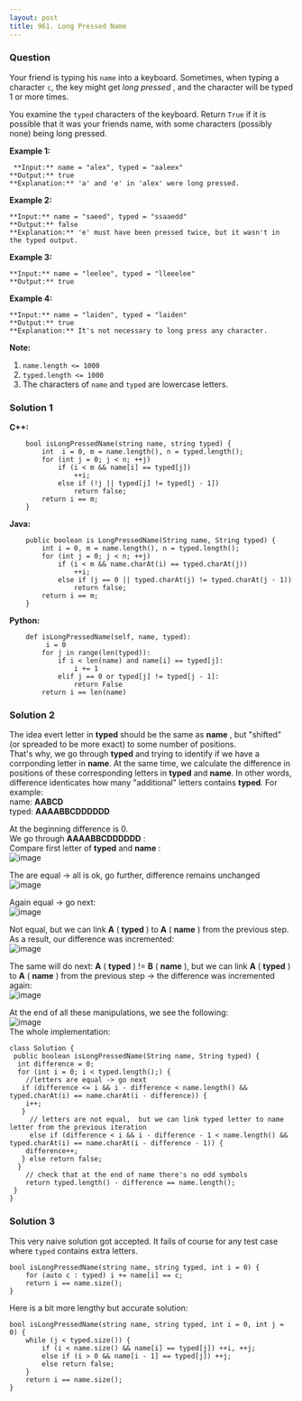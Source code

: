 ```yaml
---
layout: post
title: 961. Long Pressed Name
---
```

### Question
Your friend is typing his `name` into a keyboard.  Sometimes, when typing a
character `c`, the key might get _long pressed_ , and the character will be
typed 1 or more times.

You examine the `typed` characters of the keyboard.  Return `True` if it is
possible that it was your friends name, with some characters (possibly none)
being long pressed.



 **Example 1:**

    
    
     **Input:** name = "alex", typed = "aaleex"
    **Output:** true
    **Explanation:** 'a' and 'e' in 'alex' were long pressed.
    

**Example 2:**

    
    
    **Input:** name = "saeed", typed = "ssaaedd"
    **Output:** false
    **Explanation:** 'e' must have been pressed twice, but it wasn't in the typed output.
    

**Example 3:**

    
    
    **Input:** name = "leelee", typed = "lleeelee"
    **Output:** true
    

**Example 4:**

    
    
    **Input:** name = "laiden", typed = "laiden"
    **Output:** true
    **Explanation:** It's not necessary to long press any character.
    



 **Note:**

  1. `name.length <= 1000`
  2. `typed.length <= 1000`
  3. The characters of `name` and `typed` are lowercase letters.

### Solution 1
 **C++:**

    
    
        bool isLongPressedName(string name, string typed) {
            int  i = 0, m = name.length(), n = typed.length();
            for (int j = 0; j < n; ++j)
                if (i < m && name[i] == typed[j])
                    ++i;
                else if (!j || typed[j] != typed[j - 1])
                    return false;
            return i == m;
        }
    

**Java:**

    
    
        public boolean is LongPressedName(String name, String typed) {
            int i = 0, m = name.length(), n = typed.length();
            for (int j = 0; j < n; ++j)
                if (i < m && name.charAt(i) == typed.charAt(j))
                    ++i;
                else if (j == 0 || typed.charAt(j) != typed.charAt(j - 1))
                    return false;
            return i == m;
        }
    

**Python:**

    
    
        def isLongPressedName(self, name, typed):
             i = 0
            for j in range(len(typed)):
                if i < len(name) and name[i] == typed[j]:
                    i += 1
                elif j == 0 or typed[j] != typed[j - 1]:
                    return False
            return i == len(name)
    


### Solution 2
The idea evert letter in **typed** should be the same as **name** , but
"shifted" (or spreaded to be more exact) to some number of positions.  
That's why, we go through **typed** and trying to identify if we have a
corrponding letter in **name**. At the same time, we calculate the difference
in positions of these corresponding letters in **typed** and **name**. In
other words, difference identicates how many "additional" letters contains
**typed**. For example:  
name: **AABCD**  
typed: **AAAABBCDDDDDD**

At the beginning difference is 0.  
We go through **AAAABBCDDDDDD** :  
Compare first letter of **typed** and **name** :  
![image](https://assets.leetcode.com/users/olsh/image_1540209344.png)

The are equal -> all is ok, go further, difference remains unchanged  
![image](https://assets.leetcode.com/users/olsh/image_1540209466.png)

Again equal -> go next:  
![image](https://assets.leetcode.com/users/olsh/image_1540210445.png)

Not equal, but we can link **A** ( **typed** ) to **A** ( **name** ) from the
previous step. As a result, our difference was incremented:  
![image](https://assets.leetcode.com/users/olsh/image_1540210721.png)

The same will do next: **A** ( **typed** ) != **B** ( **name** ), but we can
link **A** ( **typed** ) to **A** ( **name** ) from the previous step -> the
difference was incremented again:  
![image](https://assets.leetcode.com/users/olsh/image_1540210926.png)

At the end of all these manipulations, we see the following:  
![image](https://assets.leetcode.com/users/olsh/image_1540208693.png)  
The whole implementation:

    
    
    class Solution {
     public boolean isLongPressedName(String name, String typed) {
      int difference = 0;
      for (int i = 0; i < typed.length();) {
    	//letters are equal -> go next
       if (difference <= i && i - difference < name.length() && typed.charAt(i) == name.charAt(i - difference)) {
        i++;
       } 
    	 // letters are not equal,  but we can link typed letter to name letter from the previous iteration
    	 else if (difference < i && i - difference - 1 < name.length() && typed.charAt(i) == name.charAt(i - difference - 1)) {
        difference++;
       } else return false;
      }
    	// check that at the end of name there's no odd symbols
        return typed.length() - difference == name.length();
     }
    }
    


### Solution 3
This very naive solution got accepted. It fails of course for any test case
where `typed` contains extra letters.

    
    
    bool isLongPressedName(string name, string typed, int i = 0) {
        for (auto c : typed) i += name[i] == c;
        return i == name.size();
    }
    

Here is a bit more lengthy but accurate solution:

    
    
    bool isLongPressedName(string name, string typed, int i = 0, int j = 0) {
        while (j < typed.size()) {
            if (i < name.size() && name[i] == typed[j]) ++i, ++j;
            else if (i > 0 && name[i - 1] == typed[j]) ++j;
            else return false;
        }
        return i == name.size();
    }
    



